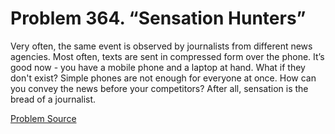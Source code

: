 # Problem 364. “Sensation Hunters”

Very often, the same event is observed by journalists from different news agencies. Most often, texts are sent in compressed form over the phone. It’s good now - you have a mobile phone and a laptop at hand. What if they don't exist? Simple phones are not enough for everyone at once. How can you convey the news before your competitors? After all, sensation is the bread of a journalist.

[Problem Source](https://www.trizland.ru/tasks/1339/)
